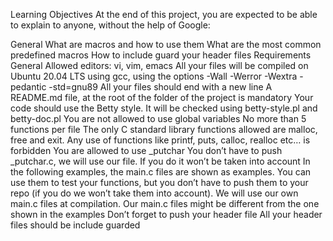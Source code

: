 Learning Objectives At the end of this project, you are expected to be able to explain to anyone, without the help of Google:

General What are macros and how to use them What are the most common predefined macros How to include guard your header files Requirements General Allowed editors: vi, vim, emacs All your files will be compiled on Ubuntu 20.04 LTS using gcc, using the options -Wall -Werror -Wextra -pedantic -std=gnu89 All your files should end with a new line A README.md file, at the root of the folder of the project is mandatory Your code should use the Betty style. It will be checked using betty-style.pl and betty-doc.pl You are not allowed to use global variables No more than 5 functions per file The only C standard library functions allowed are malloc, free and exit. Any use of functions like printf, puts, calloc, realloc etc… is forbidden You are allowed to use _putchar You don’t have to push _putchar.c, we will use our file. If you do it won’t be taken into account In the following examples, the main.c files are shown as examples. You can use them to test your functions, but you don’t have to push them to your repo (if you do we won’t take them into account). We will use our own main.c files at compilation. Our main.c files might be different from the one shown in the examples Don’t forget to push your header file All your header files should be include guarded